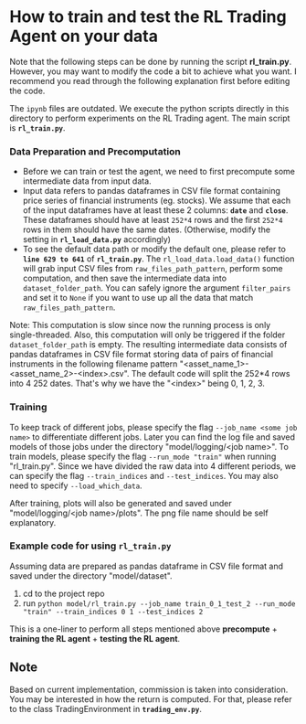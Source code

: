 # How to train and test the RL Trading Agent on your data
Note that the following steps can be done by running the script **rl_train.py**. However, you may want to modify the code a bit to achieve what you want. I recommend you read through the following explanation first before editing the code.

The `ipynb` files are outdated. We execute the python scripts directly in this directory to perform experiments on the RL Trading agent. The main script is **`rl_train.py`**.  

### Data Preparation and Precomputation
- Before we can train or test the agent, we need to first precompute some intermediate data from input data.
- Input data refers to pandas dataframes in CSV file format containing price series of financial instruments (eg. stocks). We assume that each of the input dataframes have at least these 2 columns: **`date`** and **`close`**. These dataframes should have at least `252*4` rows and the first `252*4` rows in them should have the same dates. (Otherwise, modify the setting in **`rl_load_data.py`** accordingly)
- To see the default data path or modify the default one, please refer to **`line 629 to 641`** of **`rl_train.py`**. The `rl_load_data.load_data()` function will grab input CSV files from `raw_files_path_pattern`, perform some computation, and then save the intermediate data into `dataset_folder_path`. You can safely ignore the argument `filter_pairs` and set it to `None` if you want to use up all the data that match `raw_files_path_pattern`.

Note: This computation is slow since now the running process is only single-threaded. Also, this computation will only be triggered if the folder `dataset_folder_path` is empty. The resulting intermediate data consists of pandas dataframes in CSV file format storing data of pairs of financial instruments in the following filename pattern "\<asset_name_1\>-\<asset_name_2\>-\<index\>.csv". The default code will split the 252\*4 rows into 4 252 dates. That's why we have the "\<index\>" being 0, 1, 2, 3.

### Training
To keep track of different jobs, please specify the flag `--job_name <some job name>` to differentiate different jobs. Later you can find the log file and saved models of those jobs under the directory "model/logging/\<job name\>". To train models, please specify the flag `--run_mode "train"` when running "rl_train.py". Since we have divided the raw data into 4 different periods, we can specify the flag `--train_indices` and `--test_indices`.  You may also need to specify `--load_which_data`.

After training, plots will also be generated and saved under "model/logging/\<job name\>/plots". The png file name should be self explanatory.

### Example code for using `rl_train.py`
Assuming data are prepared as pandas dataframe in CSV file format and saved under the directory "model/dataset".
1. cd to the project repo
2. run `python model/rl_train.py --job_name train_0_1_test_2 --run_mode "train" --train_indices 0 1 --test_indices 2`

This is a one-liner to perform all steps mentioned above **precompute** + **training the RL agent** + **testing the RL agent**.

## Note
Based on current implementation, commission is taken into consideration. You may be interested in how the return is computed. For that, please refer to the class TradingEnvironment in **`trading_env.py`**.
